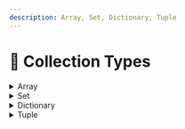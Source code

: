 ```yaml
---
description: Array, Set, Dictionary, Tuple
---
```


# 🔄 Collection Types

<details>

<summary>Array</summary>

Array bir xil turdagi qiymatlarni tartiblangan ro'yxatda saqlaydi. Xuddi shu qiymat arrayda turli pozitsiyalarda bir necha marta paydo bo'lishi mumkin.

```
// Empty (bo'sh) arrayni yaratish

var someInts: [Int] = []
print("Integerlar soni \(someInts.count) ta")

```

```
// Arrayga ma`lumot qo'shish
someInts.append(3)
```

```
// Arraydagi malumotlarni yo'q qilish
someInts = []
```

```
// Array ni boshlang'ich qiymat bilan yaratish
var shoppingList: [String] = ["Eggs", "Milk"]

```

```
// Arrayga boshqacha uslubda ma'lmuot qo'shish

shoppingList += ["Baking Powder"]
// Endi shoppingList da 3 ta ma'lumot bor
```

```swift
// Arrayni (n) indexdagi ma'lumotini olish
print(shoppingList[0])
// Eggs
```

```swift
// Arrayni (n) indexdagi ma'lumotini o'zgartirish

shoppingList[0] = "Coffee"
print(shoppingList)

// ["Coffee", "Milk", "Baking Powder"]
```

```swift
// Arrayni n indexiga malumot kirgizish

shoppingList.insert("Apple", at: 1)
print(shoppingList)

// ["Coffee", "Apple", "Milk", "Baking Powder"]
```



</details>

<details>

<summary>Set</summary>

Set arrayga o'xshash lekin unda ma\`lumotlar faqat bir marotaba uchraydi

```
// Set va Array
var meals: Set<String> = [
    "sho`rva", "osh"
]

var fruits: [String] = [
    "apple", "cherry"
]

print(meals)
// ["osh", "sho`rva"]
print(fruits)
// ["apple", "cherry"]

// farqiga misol

meals.insert("osh")
fruits.append("apple")

print(meals)
// ["osh", "sho`rva"]
print(fruits)
// ["apple", "cherry", "apple"]

```

Yuqoridagi misolda ko'ringanidek set ga o'zini ichida mavjud bo'lgan malumot qo'shilganda set uni qabul qilmadi. Arrayda esa bosh qabul qildi.\
\
Demak set o'z nomi bilan set, unda har xil narsadan bittada bo'ladi.

```
// Set ga ma`lumot qoshish

var meals: Set<String> = [
    "sho`rva", "osh"
]

meals.insert("mastava")

print(meals)
// ["sho`rva", "osh", "mastava"]

// ! setni ketma ket tarzda joylashmaydi, u ning ichidagi 
// ma`lumotlar joylashuv o'rni o'zgarib qoladi, yuqoridagi misolga o'xshab
```



</details>

<details>

<summary>Dictionary</summary>

Swift-dagi `Dictionary` kalit-qiymat juftliklari to'plami bo'lib, har bir kalit yagona xisbolanadi. U arrayga o'xshaydi, lekin elementlarga kirish indeks emas, balki kalit yordamida amalga oshiriladi. `Dictionary`dagi kalit-qiymat juftliklari tartibsizdir, ya'ni ularning lug'atga qo'shilish tartibi ular olinadigan tartibda bo'lishi kafolatlanmaydi.

Swift-da `Dictionary` kvadrat qavslar `[ ]` yordamida aniqlanadi va ularning kalit va qiymat turlari ko'rsatilishi kerak. Mana, meva nomlarini ularning narxiga ko'rsatadigan lug'at yaratish misoli:

```swift
// Masalan
// Ushbu misolda kalit turi String va qiymat turi Double.
var fruitPrices: [String: Double] = [
        "Apple": 0.5, 
        "Banana": 0.25, 
        "Orange": 0.75
]
```

Bo'sh `Dictionary` yaratish va keyinroq kalit-qiymat juftlarini qo'shish uchun qisqacha sintaksisidan ham foydalanishingiz mumkin.

```
// Masalan
var fruitPrices: [String: Double] = [:]
fruitPrices["Apple"] = 0.5
fruitPrices["Banana"] = 0.25
fruitPrices["Orange"] = 0.75

```

```
// Kvadrat qavs ichidagi kalitdan foydalanib, 
// kalit qiymatini olishingiz mumkin, 
// masalan:
let applePrice = fruitPrices["Apple"]
```

`Dictionary` dagi kalit orqali uni qiymatini o'zgartirsh mumkin

```
// Masalan

fruitPrices["Apple"] = 11
print(fruitPrices)

// endi natija
// ["Apple": 11.0, "Orange": 0.75, "Banana": 0.25]


// boshqacha uslubi ham bor u esa `updateValue` dan foydalanish

fruitPrices.updateValue(4, forKey: "Apple")
print(fruitPrices)

// endi natija
// ["Apple": 4.0, "Orange": 0.75, "Banana": 0.25]

```

`Dictionary` dagi kalit ga qiymatni `nil` berish orqali uni o'chirish mumkin yoki `removeValue` metodidan foydalanish kerak

```
// Masalan

// = nil
fruitPrices["Apple"] = nil
print(fruitPrices)

// ["Orange": 0.75, "Banana": 0.25]


// removeValue
fruitPrices.removeValue(forKey: "Banana")
print(fruitPrices)

// ["Orange": 0.75]
```



</details>

<details>

<summary>Tuple</summary>

Swift-dagi `Tuple` turli xil bo'ligan tartiblangan qiymatlar to'plamidir. Ular `array`ga o'xshaydi, lekin `tuple`dagi elementlarga indeks yordamida kirish mumkin emas, ular o'z pozitsiyalari yordamida kirishadi. `Tuple` - bu bir nechta qiymatlarni bitta qo'shma qiymatga guruhlash usuli.

Swift-da `tuple` qavslar `( )` yordamida aniqlanadi va elementlarning turlarini ko'rsatish shart emas. \
Ism va yoshni o'z ichiga olgan `tuple` yaratish misoli:

```
let person = ("John", 30)
print(person)

// ("John", 30)

print(person.0)
```

Shuningdek, `tuple`da alohida konstantalar yoki o'zgaruvchilarga ajratishingiz mumkin,&#x20;

```
// Masalan
let (name, age) = person

print(name, age)

// John 30
```

Shuningdek, `tuple` elementlariga ularning joylashuvi bo'yicha malumotni olishingiz mumkin

```
// Masalan
let name = person.0
let age = person.1

print(name, age)

// Jogn 30
```

Shuningdek, `tuple`da har bir elementdan oldin yorliqni qo'shish orqali `tuple` elementlarini nomlashingiz mumkin. Bu unga yanada o'qilishi va foydalanishni osonlashtiradi.

```
// Masalan

let person = (name: "John", age: 30)

print(person.name)
print(person.age)

// John
// 30
```



</details>
